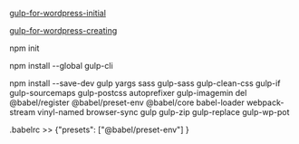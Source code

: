 [gulp-for-wordpress-initial](https://css-tricks.com/gulp-for-wordpress-initial-setup/)

[gulp-for-wordpress-creating](https://css-tricks.com/gulp-for-wordpress-creating-the-tasks/)

npm init

npm install --global gulp-cli

npm install --save-dev gulp yargs sass gulp-sass gulp-clean-css gulp-if gulp-sourcemaps gulp-postcss autoprefixer gulp-imagemin del @babel/register @babel/preset-env @babel/core babel-loader webpack-stream vinyl-named browser-sync gulp gulp-zip gulp-replace gulp-wp-pot

.babelrc >> {"presets": ["@babel/preset-env"] }

